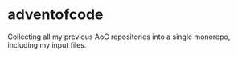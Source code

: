 # adventofcode
Collecting all my previous AoC repositories into a single monorepo, including my input files.
